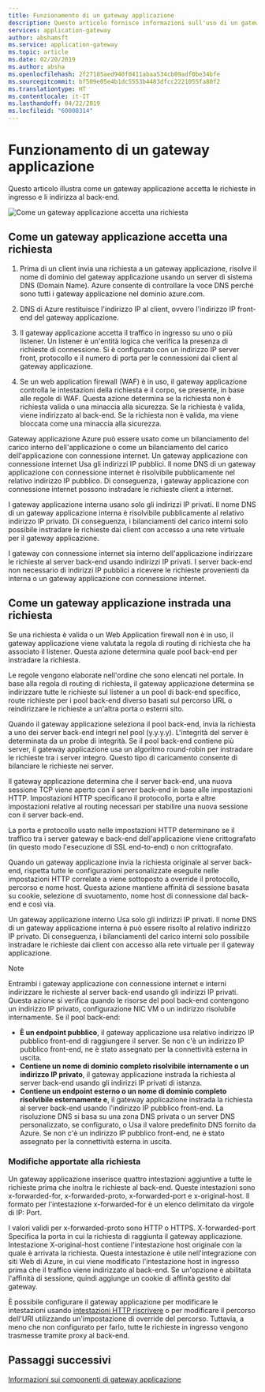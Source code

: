 ```yaml
---
title: Funzionamento di un gateway applicazione
description: Questo articolo fornisce informazioni sull'uso di un gateway applicazione
services: application-gateway
author: abshamsft
ms.service: application-gateway
ms.topic: article
ms.date: 02/20/2019
ms.author: absha
ms.openlocfilehash: 2f27105aed940f0411abaa534cb09adf0be34bfe
ms.sourcegitcommit: bf509e05e4b1dc5553b4483dfcc2221055fa80f2
ms.translationtype: HT
ms.contentlocale: it-IT
ms.lasthandoff: 04/22/2019
ms.locfileid: "60008314"
---
```

# <a name="how-an-application-gateway-works"></a>Funzionamento di un gateway applicazione

Questo articolo illustra come un gateway applicazione accetta le richieste in ingresso e li indirizza al back-end.

![Come un gateway applicazione accetta una richiesta](./media/how-application-gateway-works/how-application-gateway-works.png)

## <a name="how-an-application-gateway-accepts-a-request"></a>Come un gateway applicazione accetta una richiesta

1. Prima di un client invia una richiesta a un gateway applicazione, risolve il nome di dominio del gateway applicazione usando un server di sistema DNS (Domain Name). Azure consente di controllare la voce DNS perché sono tutti i gateway applicazione nel dominio azure.com.

2. DNS di Azure restituisce l'indirizzo IP al client, ovvero l'indirizzo IP front-end del gateway applicazione.

3. Il gateway applicazione accetta il traffico in ingresso su uno o più listener. Un listener è un'entità logica che verifica la presenza di richieste di connessione. Si è configurato con un indirizzo IP server front, protocollo e il numero di porta per le connessioni dai client al gateway applicazione.

4. Se un web application firewall (WAF) è in uso, il gateway applicazione controlla le intestazioni della richiesta e il corpo, se presente, in base alle regole di WAF. Questa azione determina se la richiesta non è richiesta valida o una minaccia alla sicurezza. Se la richiesta è valida, viene indirizzato al back-end. Se la richiesta non è valida, ma viene bloccata come una minaccia alla sicurezza.

Gateway applicazione Azure può essere usato come un bilanciamento del carico interno dell'applicazione o come un bilanciamento del carico dell'applicazione con connessione internet. Un gateway applicazione con connessione internet Usa gli indirizzi IP pubblici. Il nome DNS di un gateway applicazione con connessione internet è risolvibile pubblicamente nel relativo indirizzo IP pubblico. Di conseguenza, i gateway applicazione con connessione internet possono instradare le richieste client a internet.

I gateway applicazione interna usano solo gli indirizzi IP privati. Il nome DNS di un gateway applicazione interna è risolvibile pubblicamente al relativo indirizzo IP privato. Di conseguenza, i bilanciamenti del carico interni solo possibile instradare le richieste dai client con accesso a una rete virtuale per il gateway applicazione.

I gateway con connessione internet sia interno dell'applicazione indirizzare le richieste al server back-end usando indirizzi IP privati. I server back-end non necessario di indirizzi IP pubblici a ricevere le richieste provenienti da interna o un gateway applicazione con connessione internet.

## <a name="how-an-application-gateway-routes-a-request"></a>Come un gateway applicazione instrada una richiesta

Se una richiesta è valida o un Web Application firewall non è in uso, il gateway applicazione viene valutata la regola di routing di richiesta che ha associato il listener. Questa azione determina quale pool back-end per instradare la richiesta.

Le regole vengono elaborate nell'ordine che sono elencati nel portale. In base alla regola di routing di richiesta, il gateway applicazione determina se indirizzare tutte le richieste sul listener a un pool di back-end specifico, route richieste per i pool back-end diverso basati sul percorso URL o reindirizzare le richieste a un'altra porta o esterni sito.

Quando il gateway applicazione seleziona il pool back-end, invia la richiesta a uno dei server back-end integri nel pool (y.y.y.y). L'integrità del server è determinata da un probe di integrità. Se il pool back-end contiene più server, il gateway applicazione usa un algoritmo round-robin per instradare le richieste tra i server integro. Questo tipo di caricamento consente di bilanciare le richieste nei server.

Il gateway applicazione determina che il server back-end, una nuova sessione TCP viene aperto con il server back-end in base alle impostazioni HTTP. Impostazioni HTTP specificano il protocollo, porta e altre impostazioni relative al routing necessari per stabilire una nuova sessione con il server back-end.

La porta e protocollo usato nelle impostazioni HTTP determinano se il traffico tra i server gateway e back-end dell'applicazione viene crittografato (in questo modo l'esecuzione di SSL end-to-end) o non crittografato.

Quando un gateway applicazione invia la richiesta originale al server back-end, rispetta tutte le configurazioni personalizzate eseguite nelle impostazioni HTTP correlate a viene sottoposto a override il protocollo, percorso e nome host. Questa azione mantiene affinità di sessione basata su cookie, selezione di svuotamento, nome host di connessione dal back-end e così via.

Un gateway applicazione interno Usa solo gli indirizzi IP privati. Il nome DNS di un gateway applicazione interna è può essere risolto al relativo indirizzo IP privato. Di conseguenza, i bilanciamenti del carico interni solo possibile instradare le richieste dai client con accesso alla rete virtuale per il gateway applicazione.

 >[!NOTE]
 >Entrambi i gateway applicazione con connessione internet e interni indirizzare le richieste al server back-end usando gli indirizzi IP privati. Questa azione si verifica quando le risorse del pool back-end contengono un indirizzo IP privato, configurazione NIC VM o un indirizzo risolubile internamente. Se il pool back-end:
> - **È un endpoint pubblico**, il gateway applicazione usa relativo indirizzo IP pubblico front-end di raggiungere il server. Se non c'è un indirizzo IP pubblico front-end, ne è stato assegnato per la connettività esterna in uscita.
> - **Contiene un nome di dominio completo risolvibile internamente o un indirizzo IP privato**, il gateway applicazione instrada la richiesta al server back-end usando gli indirizzi IP privati di istanza.
> - **Contiene un endpoint esterno o un nome di dominio completo risolvibile esternamente e**, il gateway applicazione instrada la richiesta al server back-end usando l'indirizzo IP pubblico front-end. La risoluzione DNS si basa su una zona DNS privata o un server DNS personalizzato, se configurato, o Usa il valore predefinito DNS fornito da Azure. Se non c'è un indirizzo IP pubblico front-end, ne è stato assegnato per la connettività esterna in uscita.

### <a name="modifications-to-the-request"></a>Modifiche apportate alla richiesta

Un gateway applicazione inserisce quattro intestazioni aggiuntive a tutte le richieste prima che inoltra le richieste al back-end. Queste intestazioni sono x-forwarded-for, x-forwarded-proto, x-forwarded-port e x-original-host. Il formato per l'intestazione x-forwarded-for è un elenco delimitato da virgole di IP: Port.

I valori validi per x-forwarded-proto sono HTTP o HTTPS. X-forwarded-port Specifica la porta in cui la richiesta di raggiunta il gateway applicazione. Intestazione X-original-host contiene l'intestazione host originale con la quale è arrivata la richiesta. Questa intestazione è utile nell'integrazione con siti Web di Azure, in cui viene modificato l'intestazione host in ingresso prima che il traffico viene indirizzato al back-end. Se un'opzione è abilitata l'affinità di sessione, quindi aggiunge un cookie di affinità gestito dal gateway.

È possibile configurare il gateway applicazione per modificare le intestazioni usando [intestazioni HTTP riscrivere](https://docs.microsoft.com/azure/application-gateway/rewrite-http-headers) o per modificare il percorso dell'URI utilizzando un'impostazione di override del percorso. Tuttavia, a meno che non configurato per farlo, tutte le richieste in ingresso vengono trasmesse tramite proxy al back-end.

## <a name="next-steps"></a>Passaggi successivi

[Informazioni sui componenti di gateway applicazione](application-gateway-components.md)
